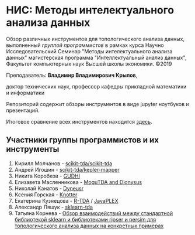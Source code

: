 # НИС: Методы интелектуального анализа данных
Обзор различных инструментов для топологического анализа данных, выполненный _группой программистов_ в рамках курса Научно Исследовательский Семинар "Методы интелектуального анализа данных" магистерская программа "Интеллектуальный анализ данных", Факультет компьютерных наук Высшей школы экономики. &copy;2019

Преподаватель: 
**Владимир Владимирович Крылов**, 

доктор технических наук, профессор кафедры прикладной математики и информатики



Репозиторий содержит обзоры инструментов в виде jupyter ноутбуков и презентаций.

Итоговое сравнение всех инструментов находится [здесь](survey.pptx).

## Участники группы программистов и их инструменты

1. Кирилл Молчанов - [scikit-tda/scikit-tda](scikit-tda)
2. Андрей Игошин - [scikit-tda/kepler-mapper](kepler-mapper)
3. Никита Коробков - [GUDHI](gudhi)
4. Елизавета Масленникова - [MoguTDA and Dionysus](mogutda_&_dionysus)
5. Николай Канатов - [Dyneusr](dyneusr)
6. Ксения Горская - [Knotter](knotter)
7. Екатерина Кузнецова - [R-TDA](rtda-javaplex) / [JavaPLEX](rtda-javaplex)
8.  Александр Ляшук - [sklearn-tda](sklearn-tda)
9. Татьяна Корнева - [Обзор взаимодействий между стандартной библиотекой sklearn и библиотеками ripser и persim для топологического анализа данных на конкретных примерах](library_interaction_example)
